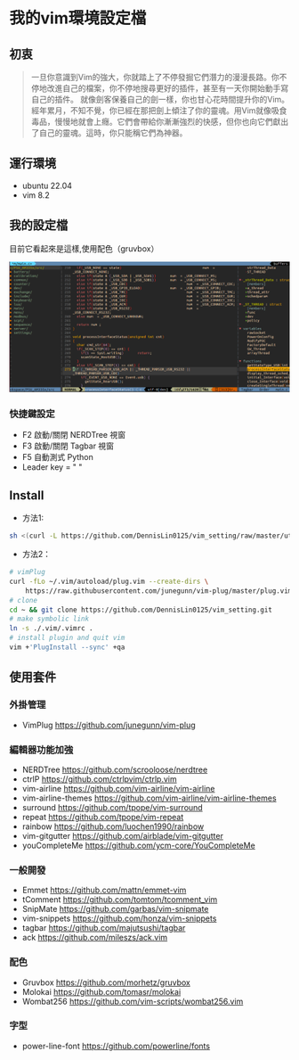 # 我的vim環境設定檔

## 初衷

>一旦你意識到Vim的強大，你就踏上了不停發掘它們潛力的漫漫長路。你不停地改進自己的檔案，你不停地搜尋更好的插件，甚至有一天你開始動手寫自己的插件。 就像劍客保養自己的劍一樣，你也甘心花時間提升你的Vim。經年累月，不知不覺，你已經在那把劍上傾注了你的靈魂。用Vim就像吸食毒品，慢慢地就會上癮。它們會帶給你漸漸強烈的快感，但你也向它們獻出了自己的靈魂。這時，你只能稱它們為神器。

## 運行環境

* ubuntu 22.04
* vim 8.2

## 我的設定檔

目前它看起來是這樣,使用配色（gruvbox）

![1](photo/vim.png)

### 快捷鍵設定

* F2 啟動/關閉 NERDTree 視窗
* F3 啟動/關閉 Tagbar 視窗
* F5 自動測式 Python
* Leader key = " "

## Install

* 方法1:

```bash
sh <(curl -L https://github.com/DennisLin0125/vim_setting/raw/master/utils/install.sh)
```

* 方法2：

```bash
# vimPlug
curl -fLo ~/.vim/autoload/plug.vim --create-dirs \
    https://raw.githubusercontent.com/junegunn/vim-plug/master/plug.vim
# clone
cd ~ && git clone https://github.com/DennisLin0125/vim_setting.git
# make symbolic link
ln -s ./.vim/.vimrc .
# install plugin and quit vim
vim +'PlugInstall --sync' +qa
```

## 使用套件

### 外掛管理

* VimPlug <https://github.com/junegunn/vim-plug>

### 編輯器功能加強

* NERDTree <https://github.com/scrooloose/nerdtree>
* ctrlP <https://github.com/ctrlpvim/ctrlp.vim>
* vim-airline <https://github.com/vim-airline/vim-airline>
* vim-airline-themes <https://github.com/vim-airline/vim-airline-themes>
* surround <https://github.com/tpope/vim-surround>
* repeat <https://github.com/tpope/vim-repeat>
* rainbow <https://github.com/luochen1990/rainbow>
* vim-gitgutter <https://github.com/airblade/vim-gitgutter>
* youCompleteMe <https://github.com/ycm-core/YouCompleteMe>

### 一般開發

* Emmet <https://github.com/mattn/emmet-vim>
* tComment <https://github.com/tomtom/tcomment_vim>
* SnipMate <https://github.com/garbas/vim-snipmate>
* vim-snippets <https://github.com/honza/vim-snippets>
* tagbar <https://github.com/majutsushi/tagbar>
* ack <https://github.com/mileszs/ack.vim>

### 配色

* Gruvbox <https://github.com/morhetz/gruvbox>
* Molokai <https://github.com/tomasr/molokai>
* Wombat256 <https://github.com/vim-scripts/wombat256.vim>

### 字型

* power-line-font <https://github.com/powerline/fonts>
